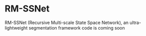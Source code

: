 # RM-SSNet
RM-SSNet (Recursive Multi-scale State Space Network), an ultra-lightweight segmentation framework
code is coming soon
